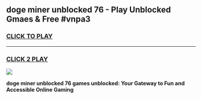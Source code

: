 
## doge miner unblocked 76 - Play Unblocked Gmaes & Free #vnpa3
<h3>
<a href="https://news.freeplayer.one?title=doge_miner_unblocked_76&ref=26F">CLICK TO PLAY</a></h3>
<hr>

<h3>
<a href="https://news.freeplayer.one?title=doge_miner_unblocked_76&ref=26F">CLICK 2 PLAY</a>
  
</h3>

<a href="https://news.freeplayer.one?title=doge_miner_unblocked_76&ref=26F/"><img src="https://clearcache.store/games.png"></a>


**doge miner unblocked 76 games unblocked: Your Gateway to Fun and Accessible Online Gaming**
